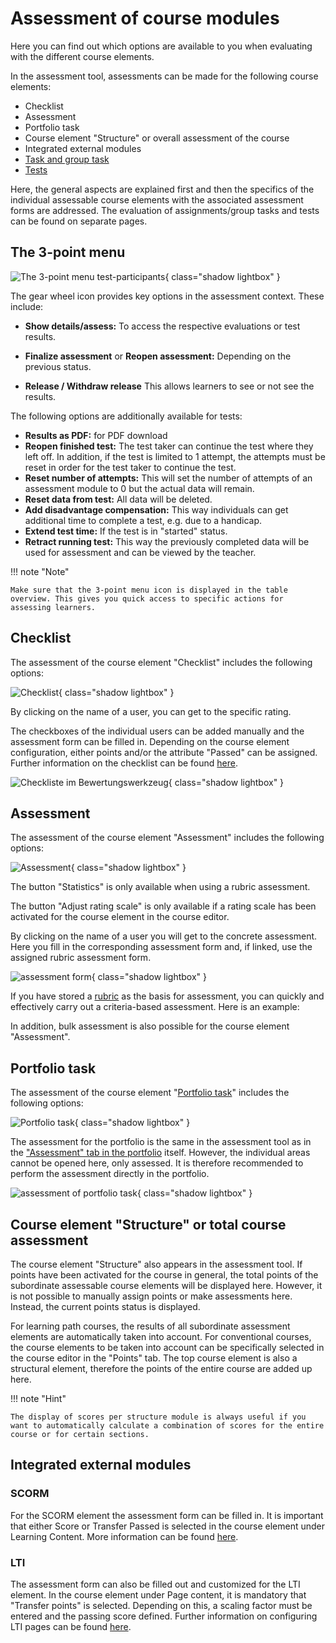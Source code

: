 # Assessment of course modules

Here you can find out which options are available to you when evaluating with the different course elements.

In the assessment tool, assessments can be made for the following course elements:

  * Checklist
  * Assessment
  * Portfolio task
  * Course element "Structure" or overall assessment of the course
  * Integrated external modules
  * [Task and group task](Assessing_tasks_and_group_tasks.md) 
  * [Tests](Assessing_tests.md)

Here, the general aspects are explained first and then the specifics of the individual assessable course elements with the associated assessment forms are addressed. The evaluation of assignments/group tasks and tests can be found on separate pages. 

## The 3-point menu
![The 3-point menu test-participants](assets/Bewertungswerkzeug_3_Punkte_en.png){ class="shadow lightbox" }

The gear wheel icon provides key options in the assessment context. These include:

  * **Show details/assess:** To access the respective evaluations or test results.
  
  * **Finalize assessment** or **Reopen assessment:** Depending on the previous status.
  
  * **Release / Withdraw release** This allows learners to see or not see the results.

The following options are additionally available for tests: 

  * **Results as PDF:** for PDF download
   * **Reopen finished test:** The test taker can continue the test where they left off. In addition, if the test is limited to 1 attempt, the attempts must be reset in order for the test taker to continue the test.
  * **Reset number of attempts:** This will set the number of attempts of an assessment module to 0 but the actual data will remain.
  * **Reset data from test:** All data will be deleted.
  * **Add disadvantage compensation:** This way individuals can get additional time to complete a test, e.g. due to a handicap.
   * **Extend test time:** If the test is in "started" status.
  * **Retract running test:** This way the previously completed data will be used for assessment and can be viewed by the teacher.

 !!! note "Note"

    Make sure that the 3-point menu icon is displayed in the table overview. This gives you quick access to specific actions for assessing learners.



## Checklist
The assessment of the course element "Checklist" includes the following options:

![Checklist](assets/Bewertungswerkzeug_Checkliste172_en.png){ class="shadow lightbox" }

By clicking on the name of a user, you can get to the specific rating.

The checkboxes of the individual users can be added manually and the assessment form can be filled in. Depending on the course element configuration, either points and/or the attribute "Passed" can be assigned. Further information on the checklist can be found [here](../learningresources/Course_Element_Checklist.md).

![Checkliste im Bewertungswerkzeug](assets/Checkliste_Bewertungsformular.png){ class="shadow lightbox" }

## Assessment
The assessment of the course element "Assessment" includes the following options:

![Assessment](assets/Bewertungswerkzeug_assessment_en.png){ class="shadow lightbox" }

The button "Statistics" is only available when using a rubric assessment.

The button "Adjust rating scale" is only available if a rating scale has been activated for the course element in the course editor. 

By clicking on the name of a user you will get to the concrete assessment. Here you fill in the corresponding assessment form and, if linked, use the assigned rubric assessment form.


![assessment form](assets/Bewertung_Bewerutngsformular_mit_Rubrik.png){ class="shadow lightbox" }

If you have stored a [rubric](../learningresources/Rubric.md) as the basis for assessment, you can quickly and effectively carry out a criteria-based assessment. Here is an example:

In addition, bulk assessment is also possible for the course element "Assessment".

## Portfolio task
The assessment of the course element "[Portfolio task](../learningresources/Creating_Portfolio_Tasks.md)" includes the following options:

![Portfolio task](assets/Portfolioaufgabe_Bewertung.png){ class="shadow lightbox" }

The assessment for the portfolio is the same in the assessment tool as in the ["Assessment" tab in the portfolio](../learningresources/Portfolio_assignment_Grading.md) itself. However, the individual areas cannot be opened here, only assessed. It is therefore recommended to perform the assessment directly in the portfolio.

![assessment of portfolio task](assets/Portfolioaufgabe172.png){ class="shadow lightbox" }

## Course element "Structure" or total course assessment

The course element "Structure" also appears in the assessment tool. If points have been activated for the course in general, the total points of the subordinate assessable course elements will be displayed here. However, it is not possible to manually assign points or make assessments here. Instead, the current points status is displayed. 

For learning path courses, the results of all subordinate assessment elements are automatically taken into account. For conventional courses, the course elements to be taken into account can be specifically selected in the course editor in the "Points" tab. The top course element is also a structural element, therefore the points of the entire course are added up here.

!!! note "Hint"

    The display of scores per structure module is always useful if you want to automatically calculate a combination of scores for the entire course or for certain sections.

## Integrated external modules
###  SCORM
For the SCORM element the assessment form can be filled in. It is important that either Score or Transfer Passed is selected in the course element under Learning Content. More information can be found [here](../learningresources/Course_Element_SCORM_Learning_Content.md).

### LTI
The assessment form can also be filled out and customized for the LTI element. In the course element under Page content, it is mandatory that "Transfer points" is selected. Depending on this, a scaling factor must be entered and the passing score defined. Further information on configuring LTI pages can be found [here](../learningresources/Other.md).